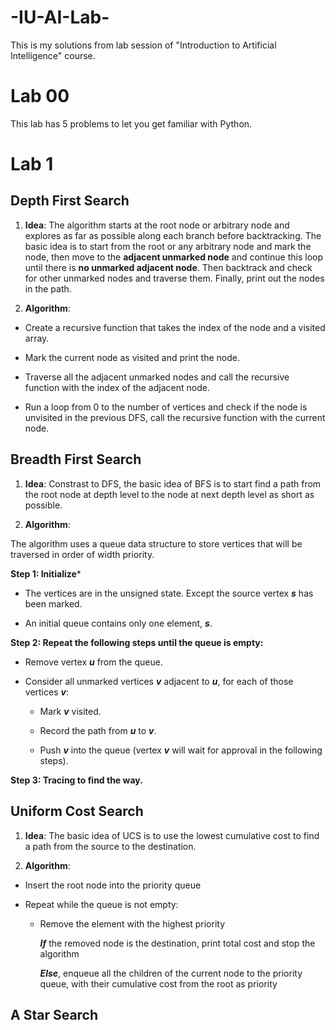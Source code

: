 # -IU-AI-Lab-
This is my solutions from lab session of "Introduction to Artificial Intelligence" course.

# Lab 00
This lab has 5 problems to let you get familiar with Python.

# Lab 1

## Depth First Search

1. **Idea**:  The algorithm starts at the root node or arbitrary node and explores as far as possible along each branch before backtracking. The basic idea is to start from the root or any arbitrary node and mark the node, then move to the **adjacent unmarked node** and continue this loop until there is **no unmarked adjacent node**. Then backtrack and check for other unmarked nodes and traverse them. Finally, print out the nodes in the path.

2. **Algorithm**: 

- Create a recursive function that takes the index of the node and a visited array.

- Mark the current node as visited and print the node.

- Traverse all the adjacent unmarked nodes and call the recursive function with the index of the adjacent node.

- Run a loop from 0 to the number of vertices and check if the node is unvisited in the previous DFS, call the recursive function with the current node.

## Breadth First Search

1. **Idea**: Constrast to DFS, the basic idea of BFS is to start find a path from the root node at depth level to the node at next depth level as short as possible.

2. **Algorithm**:

The algorithm uses a queue data structure to store vertices that will be traversed in order of width priority.

**Step 1: Initialize***

- The vertices are in the unsigned state. Except the source vertex ***s*** has been marked.

-  An initial queue contains only one element, ***s***.

**Step 2: Repeat the following steps until the queue is empty:**

- Remove vertex ***u*** from the queue.

- Consider all unmarked vertices ***v*** adjacent to ***u***, for each of those vertices ***v***:
   
   * Mark ***v*** visited.
   
   * Record the path from ***u*** to ***v***.
   
   * Push ***v*** into the queue (vertex ***v*** will wait for approval in the following steps).
   
**Step 3: Tracing to find the way.**

## Uniform Cost Search

1. **Idea**: The basic idea of UCS is to use the lowest cumulative cost to find a path from the source to the destination.

2. **Algorithm**:

- Insert the root node into the priority queue

- Repeat while the queue is not empty:
  
  * Remove the element with the highest priority
    
    ***If*** the removed node is the destination, print total cost and stop the algorithm

    ***Else***, enqueue all the children of the current node to the priority queue, with their cumulative cost from the root as priority


## A Star Search


